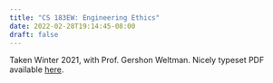 ```yaml
---
title: "CS 183EW: Engineering Ethics"
date: 2022-02-28T19:14:45-08:00
draft: false
---
```


Taken Winter 2021, with Prof. Gershon Weltman. 
Nicely typeset PDF available [here](/notes/cs-183ew.pdf). 
